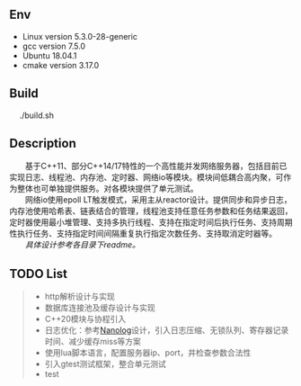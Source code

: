 ## Env
- Linux version 5.3.0-28-generic
- gcc version 7.5.0 
- Ubuntu 18.04.1
- cmake version 3.17.0

## Build
&emsp; ./build.sh
## Description
&emsp;&emsp;基于C++11、部分C++14/17特性的一个高性能并发网络服务器，包括目前已实现日志、线程池、内存池、定时器、网络io等模块。模块间低耦合高内聚，可作为整体也可单独提供服务。对各模块提供了单元测试。  
&emsp;&emsp;网络io使用epoll LT触发模式，采用主从reactor设计。提供同步和异步日志，内存池使用哈希表、链表结合的管理，线程池支持任意任务参数和任务结果返回，定时器使用最小堆管理、支持多执行线程、支持在指定时间后执行任务、支持周期性执行任务、支持指定时间间隔重复执行指定次数任务、支持取消定时器等。  
&emsp;&emsp;*具体设计参考各目录下readme。*
## TODO List
> * http解析设计与实现
> * 数据库连接池及缓存设计与实现
> * C++20模块与协程引入
> * 日志优化：参考[Nanolog](https://github.com/PlatformLab/NanoLog)设计，引入日志压缩、无锁队列、寄存器记录时间、减少缓存miss等方案
> * 使用lua脚本语言，配置服务器ip、port，并检查参数合法性
> * 引入gtest测试框架，整合单元测试
> * test
